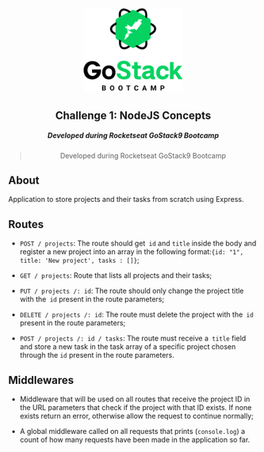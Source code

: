 <h1 align="center">
    <img alt="GoStack" src=".github/logo.png" width="200px" />
</h1>

<h2 align="center">
 Challenge 1: NodeJS Concepts
</h2>

<h5 align="center"> Developed during Rocketseat GoStack9 Bootcamp </h5>

<blockquote align="center">Developed during Rocketseat GoStack9 Bootcamp</blockquote>

## About
Application to store projects and their tasks from scratch using Express.

## Routes
- `POST / projects`: The route should get` id` and `title` inside the body and register a new project into an array in the following format:` {id: "1", title: 'New project', tasks : []} `;

- `GET / projects`: Route that lists all projects and their tasks;

- `PUT / projects /: id`: The route should only change the project title with the` id` present in the route parameters;

- `DELETE / projects /: id`: The route must delete the project with the` id` present in the route parameters;

- `POST / projects /: id / tasks`: The route must receive a` title` field and store a new task in the task array of a specific project chosen through the `id` present in the route parameters.

## Middlewares
- Middleware that will be used on all routes that receive the project ID in the URL parameters that check if the project with that ID exists. If none exists return an error, otherwise allow the request to continue normally;

- A global middleware called on all requests that prints (`console.log`) a count of how many requests have been made in the application so far.
